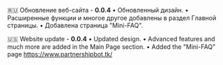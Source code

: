 🇷🇺 Обновление веб-сайта - **0.0.4**
• Обновленный дизайн.
• Расширенные функции и многое другое добавлены в раздел Главной страницы. 
• Добавлена страница "Mini-FAQ".

🇺🇸 Website update - **0.0.4**
• Updated design.
• Advanced features and much more are added in the Main Page section. 
• Added the "Mini-FAQ" page
https://www.partnershipbot.tk/
